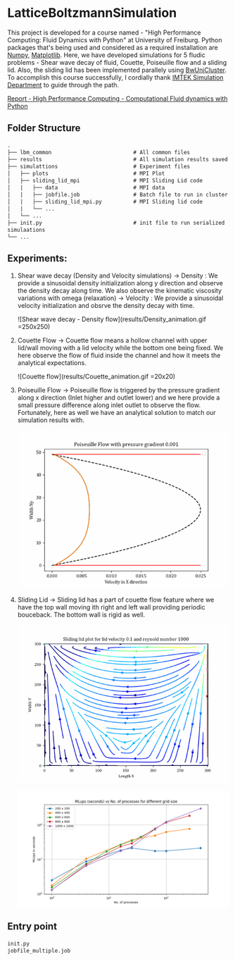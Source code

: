 # LatticeBoltzmannSimulation
This project is developed for a course named - "High Performance Computing: Fluid Dynamics with Python" at University of Freiburg. Python packages that's being used and considered as a required installation are [Numpy](https://numpy.org/), [Matplotlib](https://matplotlib.org/). Here, we have developed simulations for 5 fludic problems - Shear wave decay of fluid, Couette, Poiseuille flow and a sliding lid. Also, the sliding lid has been implemented parallely using [BwUniCluster](https://wiki.bwhpc.de/e/). To accomplish this course successfully, I cordially thank [IMTEK Simulation Department](https://www.imtek.uni-freiburg.de/professuren/simulation/simulation) to guide through the path. 


[Report - High Performance Computing - Computational Fluid dynamics with Python](https://github.com/Dwaipayan-R-C/LatticeBoltzmannSimulation/tree/main/results/Report) 

## Folder Structure
    .
    ├── lbm_common                          # All common files 
    ├── results                             # All simulation results saved
    ├── simulattions                        # Experiment files
    │   ├── plots                           # MPI Plot
    │   ├── sliding_lid_mpi                 # MPI Sliding Lid code
    │   |   ├── data                        # MPI data
    │   |   ├── jobfile.job                 # Batch file to run in cluster
    │   |   ├── sliding_lid_mpi.py          # MPI Sliding lid code
    │   |   └── ...                                
    │   └── ...                                    
    ├── init.py                             # init file to run serialized simulaations
    └── ...     


## Experiments:
1. Shear wave decay (Density and Velocity simulations)
    -> Density : We provide a sinusoidal density initialization along y direction and observe the density decay along time. We also observe the kinematic viscosity variations with omega (relaxation)
    -> Velocity : We provide a sinusoidal velocity initialization and obsrve the density decay with time.
    
    ![Shear wave decay - Density flow](results/Density_animation.gif =250x250) 
2. Couette Flow
    -> Couette flow means a hollow channel with upper lid/wall moving with a lid velocity while the bottom one being fixed. We here observe the flow of fluid inside the channel and how it meets the analytical expectations. 
    
    ![Couette flow](results/Couette_animation.gif =20x20)
3. Poiseuille Flow
    -> Poiseuille flow is triggered by the pressure gradient along x direction (Inlet higher and outlet lower) and we here provide a small pressure difference along inlet outlet to observe the flow. Fortunately, here as well we have an analytical solution to match our simulation results with. 
    
    ![Poiseuille flow](results/Poiseuille_animation.gif)
4. Sliding Lid
    -> Sliding lid has a part of couette flow feature where we have the top wall moving ith right and left wall providing periodic bouceback. The bottom wall is rigid as well. 
    
    ![Sliding lid](results/sliding_animation.gif)
    
    ![Sliding lid Parallel - MLups](results/MLups_plot.png)
    

## Entry point
```
init.py                         
jobfile_multiple.job     
```                    

